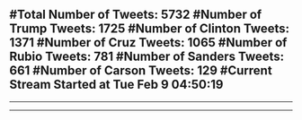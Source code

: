 #Total Number of Tweets: 5732 
#Number of Trump Tweets: 1725
#Number of Clinton Tweets: 1371
#Number of Cruz Tweets: 1065
#Number of Rubio Tweets: 781
#Number of Sanders Tweets: 661
#Number of Carson Tweets: 129
#Current Stream Started at Tue Feb  9 04:50:19
---
---
---
